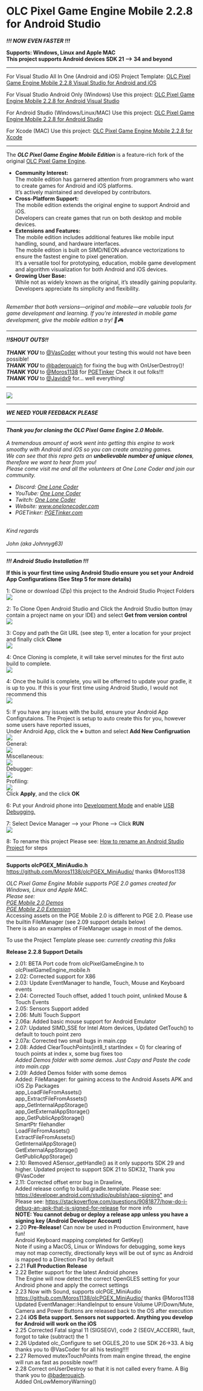 # OLC Pixel Game Engine Mobile 2.2.8 for Android Studio
<p><b><i>!!! NOW EVEN FASTER !!!</i></b></p>

<p>
	<b>Supports: Windows, Linux and Apple MAC</b><br/>
	<b>This project supports Android devices SDK 21 --> 34 and beyond</b>
</p>
<hr/>
<p>For Visual Studio All In One (Android and iOS) Project Template: <a href="https://github.com/Johnnyg63/OLCPGEMobileVisualStudio">OLC Pixel Game Engine Mobile 2.2.8 Visual Studio for Android and iOS</a></i></p>
<p>For Visual Studio Android Only (Windows) Use this project: <a href="https://github.com/Johnnyg63/OLCPGEMobileVisualStudio_Android">OLC Pixel Game Engine Mobile 2.2.8 for Android Visual Studio</a></i></p>
<p>For Android Studio (Windows/Linux/MAC) Use this project: <a href="https://github.com/Johnnyg63/OLCPGEMobile_AndroidStudio">OLC Pixel Game Engine Mobile 2.2.8 for Android Studio</a></i></p>
<p>For Xcode (MAC) Use this project: <a href="https://github.com/Johnnyg63/OLCPGEMobile_Xcode">OLC Pixel Game Engine Mobile 2.2.8 for Xcode</a></i></p>
<hr/>
<p>
	The <b><i>OLC Pixel Game Engine Mobile Edition </i></b>is a feature-rich fork of the original <a href='https://github.com/OneLoneCoder/olcPixelGameEngine'> OLC Pixel Game Engine</a>. <br/>
	<ul>
		<li>
			<b>Community Interest:</b><br/>
   			The mobile edition has garnered attention from programmers who want to create games for Android and iOS platforms.<br/>
      			It’s actively maintained and developed by contributors.
		</li>
  		<li>
			<b>Cross-Platform Support:</b><br/>
   			The mobile edition extends the original engine to support Android and iOS.<br/>
      			Developers can create games that run on both desktop and mobile devices.
		</li>
  		<li>
			<b>Extensions and Features:</b><br/>
   			The mobile edition includes additional features like mobile input handling, sound, and hardware interfaces.<br/>
      			The mobile edition is built on SIMD/NEON advance vectorizations to ensure the fastest engine to pixel generation.<br/>
      			It’s a versatile tool for prototyping, education, mobile game development and algorithm visualization for both Android and iOS devices.
		</li>
		<li>
			<b>Growing User Base:</b><br/>
   			While not as widely known as the original, it’s steadily gaining popularity.<br/>
      			Developers appreciate its simplicity and flexibility.
		</li>
  	</ul><br/>
   <i>Remember that both versions—original and mobile—are valuable tools for game development and learning. If you’re interested in mobile game development, give the mobile edition a try! 🚀🎮</i>



</p>
<hr/>
<p><b><i>!!SHOUT OUTS!!</i></b><br/><br/>
 	<b><i>THANK YOU</i></b> to <a href='https://github.com/vitoralmeidasilva'>@VasCoder</a> without your testing this would not have been possible!<br/>
	<b><i>THANK YOU</i></b> to <a href='https://github.com/baderouaich/'>@baderouaich</a> for fixing the bug with OnUserDestroy()!<br/>
 	<b><i>THANK YOU</i></b> to <a href='https://github.com/Moros1138'>@Moros1138</a> for <a href='https://pgetinker.com/'>PGETinker</a> Check it out folks!!!<br/>
  	<b><i>THANK YOU</i></b> to <a href='https://github.com/OneLoneCode'>@Javidx9</a> for... well everything!<br/>

</p>
<hr/>



<p><img src='https://github.com/Johnnyg63/OLCPGEMobile_Xcode/assets/96908304/6545fc21-d300-42d2-99ea-428980669fd4' /></p>
<hr/>

<p><b><i>WE NEED YOUR FEEDBACK PLEASE</i></b></p>
<hr/>
<p><i><b>Thank you for cloning the OLC Pixel Game Engine 2.0 Mobile.</b><br/><br/>
	A tremendous amount of work went into getting this engine to work smoothy with Android and iOS so you can create amazing games.<br/>
 	We can see that this repro gets an <b>unbelievable number of unique clones</b>, therefore we want to hear from you!<br/>
  	Please come visit me and all the volunteers at One Lone Coder and join our community.
   	<ul>
		<li>Discord: <a href="https://discord.com/invite/WhwHUMV">One Lone Coder</a></li>
		<li>YouTube: <a href="https://www.youtube.com/c/javidx9">One Lone Coder</a> </li>
		<li>Twitch: <a href="https://www.twitch.tv/javidx9">One Lone Coder</a></li>
		<li>Website: <a href="https://community.onelonecoder.com/">www.onelonecoder.com</a></li>
		<li>PGETinker: <a href="https://pgetinker.com/">PGETinker.com</a> </li>
	</ul>
 <br/>
 Kind regards<br/>
 <br/>
 John (aka Johnnyg63)
</i></p>

<hr/>
<p><b><i>!!! Android Studio Installation !!!</i></b></p>

<p><b>If this is your first time using Android Studio ensure you set your Android App Configurations (See Step 5 for more details)</b></p>
<p>1: Clone or download (Zip) this project to the Android Studio Project Folders<br>
	<img src='https://github.com/user-attachments/assets/06de05e1-4bf7-46a0-883b-093d3ac0c247' />
</p>

<p>2: To Clone Open Android Studio and Click the Android Studio button (may contain a project name on your IDE) and select <b>Get from version control</b> <br/>
<img src='https://github.com/user-attachments/assets/a67147d7-d556-4d4f-b10e-6cec2473bc46' />
</p>

<p>3: Copy and path the Git URL (see step 1), enter a location for your project and finally click <b>Clone</b> <br/>
<img src='https://github.com/user-attachments/assets/664fb5ad-51b9-4c92-857c-5f221748cf1f' />
</p>
	
<p>4: Once Cloning is complete, it will take servel minutes for the first auto build to complete. <br/>
<img src='https://github.com/user-attachments/assets/0c541098-77d3-4507-810e-a129a0cd74bc' />
</p>

<p>4: Once the build is complete, you will be offerred to update your gradle, it is up to you. If this is your first time using Android Studio, I would not recommend this<br/>
<img src='https://github.com/user-attachments/assets/f78f5e20-5d86-400b-bafa-98ddae715911' />
</p>

<p>5: If you have any issues with the build, ensure your Android App Configrutaions. The Project is setup to auto create this for you, however some users have reported issues, <br/>
	Under Android App, click the <b>+</b> button and select <b>Add New Configruation</b><br/>
	<img src='https://github.com/user-attachments/assets/3ca91493-bb4c-4b3b-8f48-18840359d9ec' /><br/>
 	General:<br/>
	<img src='https://github.com/user-attachments/assets/6ff46ae9-4852-414c-8214-47775501c4ce' /><br/>
 	Miscellaneous:<br/>
	<img src='https://github.com/user-attachments/assets/8fb7f510-ccb2-4f9f-8feb-3f9954d6344a' /><br/>
 	Debugger:<br/>
	<img src='https://github.com/user-attachments/assets/135f34e3-549e-46c5-acf4-864784d38938' /><br/>
 	Profiling:<br/>
	<img src='https://github.com/user-attachments/assets/3ce9a97a-8d89-4914-88d3-32afcf89b24a' /><br/>
 	Click <b>Apply</b>, and the click <b>OK</b><br/>
</p>

<p>6: Put your Android phone into <a href="https://developer.android.com/studio/debug/dev-options#enable"> Development Mode</a> and enable <a href="https://developer.android.com/studio/debug/dev-options#Enable-debugging">USB Debugging.</a></p> 

<p>7: Select Device Manager --> your Phone --> Click <b>RUN</b> <br/>
	<img src='https://github.com/user-attachments/assets/24fc16b7-8a36-47e9-ae4c-2ba0edd04ef7' />
</p>

<p>8: To rename this project Please see: <a href="https://www.delasign.com/blog/android-studio-rename-project/">How to rename an Android Studio Project</a> for steps</p>  

<hr/>
<p><b>Supports olcPGEX_MiniAudio.h</b><br/><a href="https://github.com/Moros1138/olcPGEX_MiniAudio/">https://github.com/Moros1138/olcPGEX_MiniAudio/</a> thanks @Moros1138</p>

<p><i>OLC Pixel Game Engine Mobile supports PGE 2.0 games created for Windows, Linux and Apple MAC.<br/>Please see:<br/>
  <a href="https://github.com/Johnnyg63/OLCPGEMobileAndroidProjectRelease221/tree/master/Demos">PGE Mobile 2.0 Demos</a><br/>
  <a href="https://github.com/Johnnyg63/OLCPGEMobileAndroidProjectRelease221/tree/master/Extensions">PGE Mobile 2.0 Extension</a><br/></i>
  Accessing assets on the PGE Mobile 2.0 is different to PGE 2.0. Please use the builtin FileManager (see 2.09 support details below)<br/>
  There is also an examples of FileManager usage in most of the demos.
</p>

<p>To use the Project Template please see: <i>currently creating this folks</i> </p>

 <p><b>Release 2.2.8 Support Details</b></p>

<ul>
  <li>2.01: BETA Port code from olcPixelGameEngine.h to olcPixelGameEngine_mobile.h</li>
  <li>2.02: Corrected support for X86</li>
  <li>2.03: Update EventManager to handle, Touch, Mouse and Keyboard events</li>
  <li>2.04: Corrected Touch offset, added 1 touch point, unlinked Mouse & Touch Events</li>
  <li>2.05: Sensors Support added</li>
  <li>2.06: Multi Touch Support</li>
  <li>2.06a: Added basic mouse support for Android Emulator</li>
  <li>2.07: Updated SIMD_SSE for Intel Atom devices, Updated GetTouch() to default to touch point zero</li>
  <li>2.07a: Corrected two small bugs in main.cpp</li>
  <li>2.08: Added ClearTouchPoints(int8_t startIndex = 0) for clearing of touch points at index x, some bug fixes too<br/> <i>Added Demos folder with some demos. Just Copy and Paste the code into main.cpp</i></li>
  <li>2.09: Added Demos folder with some demos
	<br/> Added: FileManager: for gaining access to the Android Assets APK and iOS Zip Packages
				<br/> app_LoadFileFromAssets()
				<br/> app_ExtractFileFromAssets()
				<br/> app_GetInternalAppStorage()
				<br/> app_GetExternalAppStorage()
				<br/> app_GetPublicAppStorage()
				<br/> SmartPtr filehandler
				<br/> LoadFileFromAssets()
				<br/> ExtractFileFromAssets()
				<br/> GetInternalAppStorage()
				<br/> GetExternalAppStorage()
				<br/> GetPublicAppStorage()
  </li>
  <li>2.10: Removed ASensor_getHandle() as it only supports SDK 29 and higher. Updated project to support SDK 21 to SDK32, Thank you @VasCoder</li>
  <li>2.11: Corrected offset error bug in Drawline,<br/> Added release config to build.gradle.template. Please see: <a href="https://developer.android.com/studio/publish/app-signing">https://developer.android.com/studio/publish/app-signing"</a> and<br/> Please see: <a href="https://developer.android.com/studio/publish/app-signing">https://stackoverflow.com/questions/9081877/how-do-i-debug-an-apk-that-is-signed-for-release</a> for more info<br/><b>NOTE: You cannot debug or deploy a release app unless you have a signing key (Android Developer Account)</b></li>
  <li>2.20 <b>Pre-Release!</b> Can now be used in Production Environment, have fun! <br/> Android Keyboard mapping completed for GetKey() <br/>Note if using a MacOS, Linux or Windows for debugging, some keys may not map correctly, directionally keys will be out of sync as Android is mapped to a Direction Pad by default</li>
  <li>2.21 <b>Full Production Release</b> </li>
  <li>2.22 Better support for the latest Android phones<br/>
			The Engine will now detect the correct OpenGLES setting for your Android phone and apply the correct settings</li>
  <li>2.23 Now with Sound, supports olcPGE_MiniAudio <a href="https://github.com/Moros1138/olcPGEX_MiniAudio/">https://github.com/Moros1138/olcPGEX_MiniAudio/</a> thanks @Moros1138
		   <br/>Updated EventManager::HandleInput to ensure Volume UP/Down/Mute, Camera and Power Buttons are released back to the OS after execution
  </li>
  <li>2.24 <b>iOS Beta support. Sensors not supported. Anything you develop for Android will work on the iOS</b> </li>
  <li>2.25 Corrected Fatal signal 11 (SIGSEGV), code 2 (SEGV_ACCERR), fault, forgot to take (subtract) the 1</li>
  <li>2.26 Updated olc_Configure to set OGLES_20 to use SDK 26->33. A big thanks you to @VasCoder for all his testing!!!!</li>
  <li>2.27 Removed mutexTouchPoints from main engine thread, the engine will run as fast as possible now!!! </li>
  <li>2.28 Correct onUserDestroy so that it is not called every frame. A Big thank you to <a href='https://github.com/baderouaich/'>@baderouaich</a>. <br/>Added OnLowMemoryWarning() </li>
</ul>

 
